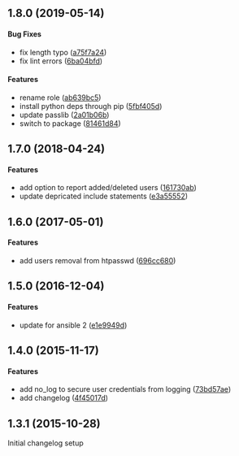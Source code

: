 <a name="1.8.0"></a>
## 1.8.0 (2019-05-14)


#### Bug Fixes

*   fix length typo ([a75f7a24](https://github.com/weareinteractive/ansible-htpasswd/commit/a75f7a247397bcbaef0336dcabe5bd6c7138f14c))
*   fix lint errors ([6ba04bfd](https://github.com/weareinteractive/ansible-htpasswd/commit/6ba04bfd6430e7b8aa252d0c6350b3f6bcc11efe))

#### Features

*   rename role ([ab639bc5](https://github.com/weareinteractive/ansible-htpasswd/commit/ab639bc53531f99653ea04ffbdd90a80e5d5d483))
*   install python deps through pip ([5fbf405d](https://github.com/weareinteractive/ansible-htpasswd/commit/5fbf405d9a8009425c16cf6e3cd27db04914a09c))
*   update passlib ([2a01b06b](https://github.com/weareinteractive/ansible-htpasswd/commit/2a01b06bd1f6c36551943d9aa26333b8208b9fa5))
*   switch to package ([81461d84](https://github.com/weareinteractive/ansible-htpasswd/commit/81461d8410c37566fd96582d8719a9ab9b7ec3e1))



<a name="1.7.0"></a>
## 1.7.0 (2018-04-24)


#### Features

*   add option to report added/deleted users ([161730ab](https://github.com/weareinteractive/ansible-htpasswd/commit/161730ab94a7c8190d4002f320b72e291003f668))
*   update depricated include statements ([e3a55552](https://github.com/weareinteractive/ansible-htpasswd/commit/e3a5555280f372336356c8fd33a9132fab8dff72))



<a name="1.6.0"></a>
## 1.6.0 (2017-05-01)


#### Features

*   add users removal from htpasswd ([696cc680](https://github.com/weareinteractive/ansible-htpasswd/commit/696cc680b9344e104f2453dc6c0654f1c2ecde3d))



<a name="1.5.0"></a>
## 1.5.0 (2016-12-04)


#### Features

*   update for ansible 2 ([e1e9949d](https://github.com/weareinteractive/ansible-htpasswd/commit/e1e9949de3e5f6c472815bc85cab6f9fb0b2768f))



<a name="1.4.0"></a>
## 1.4.0 (2015-11-17)


#### Features

*   add no_log to secure user credentials from logging ([73bd57ae](https://github.com/weareinteractive/ansible-htpasswd/commit/73bd57ae011f077b8c6e1788003c40ef2f8230b7))
*   add changelog ([4f45017d](https://github.com/weareinteractive/ansible-htpasswd/commit/4f45017d3dc873a02f9646c4e0176e8503d10867))



<a name="1.3.1"></a>
##  1.3.1 (2015-10-28)

Initial changelog setup
